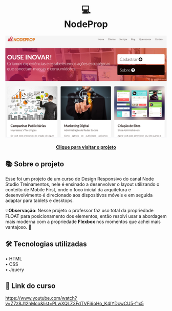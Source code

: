 <h1 align="center">
  💻<br>NodeProp
</h1>

![Design preview for the blog-codar](./assets/images/project-image.png)

<h4 align="center"><a href="https://nodeprop-ten.vercel.app/" target="_blank">Clique para visitar o projeto</a></h4>

## 📚 Sobre o projeto

Esse foi um projeto de um curso de Design Responsivo do canal Node Studio Treinamentos, nele é ensinado a desenvolver o layout utilizando o conteito de Mobile First, onde o foco inicial da arquitetura e desenvolvimento é direcionado aos dispositivos móveis e em seguida adaptar para tablets e desktops.

💡<b>Observação</b>: Nesse projeto o professor faz uso total da propriedade FLOAT para posicionamento dos elementos, então resolvi usar a abordagem mais moderna com a propriedade <strong>Flexbox</strong> nos momentos que achei mais vantajoso. 🚀

## 🛠️ Tecnologias utilizadas

• HTML<br>
• CSS<br>
• Jquery

## 🔗 Link do curso

https://www.youtube.com/watch?v=Z7z8J12hMco&list=PLwXQLZ3FdTVFi6oHo_K4IYDcwCU5-f1x5
